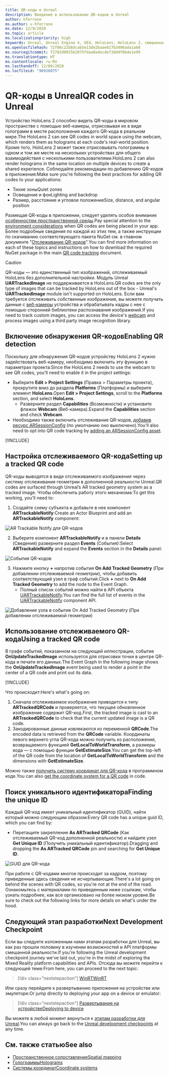 ```yaml
---
title: QR-коды в Unreal
description: Введение в использование QR-кодов в Unreal
author: hferrone
ms.author: v-hferrone
ms.date: 12/9/2020
ms.topic: article
ms.localizationpriority: high
keywords: Unreal, Unreal Engine 4, UE4, HoloLens, HoloLens 2, смешанная реальность, разработка, функции, документация, руководства, голограммы, QR-коды, гарнитура смешанной реальности, гарнитура Windows Mixed Reality, гарнитура виртуальной реальности
ms.openlocfilehash: 72f08c22b8dcab5e13de2baae817b3496ada1a60
ms.sourcegitcommit: f2782d0925b2075fdaa0a4ecdef3dd4f0b4e1e99
ms.translationtype: HT
ms.contentlocale: ru-RU
ms.lasthandoff: 12/09/2020
ms.locfileid: "96926075"
---
```

# <a name="qr-codes-in-unreal"></a><span data-ttu-id="f0d3d-104">QR-коды в Unreal</span><span class="sxs-lookup"><span data-stu-id="f0d3d-104">QR codes in Unreal</span></span>

<span data-ttu-id="f0d3d-105">Устройство HoloLens 2 способно видеть QR-коды в мировом пространстве с помощью веб-камеры, отрисовывая их в виде голограмм в месте расположения каждого QR-кода в реальном мире.</span><span class="sxs-lookup"><span data-stu-id="f0d3d-105">The HoloLens 2 can see QR codes in world space using the webcam, which renders them as holograms at each code's real-world position.</span></span> <span data-ttu-id="f0d3d-106">Кроме того, HoloLens 2 может также отрисовывать голограммы в одном и том же месте на нескольких устройствах для общего взаимодействия с несколькими пользователями.</span><span class="sxs-lookup"><span data-stu-id="f0d3d-106">HoloLens 2 can also render holograms in the same location on multiple devices to create a shared experience.</span></span> <span data-ttu-id="f0d3d-107">Соблюдайте рекомендации по добавлению QR-кодов в приложения:</span><span class="sxs-lookup"><span data-stu-id="f0d3d-107">Make sure you're following the best practices for adding QR codes to your applications:</span></span>

- <span data-ttu-id="f0d3d-108">Тихие зоны</span><span class="sxs-lookup"><span data-stu-id="f0d3d-108">Quiet zones</span></span>
- <span data-ttu-id="f0d3d-109">Освещение и фон</span><span class="sxs-lookup"><span data-stu-id="f0d3d-109">Lighting and backdrop</span></span>
- <span data-ttu-id="f0d3d-110">Размер, расстояние и угловое положение</span><span class="sxs-lookup"><span data-stu-id="f0d3d-110">Size, distance, and angular position</span></span>

<span data-ttu-id="f0d3d-111">Размещая QR-коды в приложении, следует уделять особое внимание [особенностям пространственной среды](../../environment-considerations-for-hololens.md).</span><span class="sxs-lookup"><span data-stu-id="f0d3d-111">Pay special attention to the [environment considerations](../../environment-considerations-for-hololens.md) when QR codes are being placed in your app.</span></span> <span data-ttu-id="f0d3d-112">Более подробные сведения по каждой из этих тем, а также инструкции по скачиванию соответствующего пакета NuGet см. в главном документе "[Отслеживание QR-кодов](../platform-capabilities-and-apis/qr-code-tracking.md)".</span><span class="sxs-lookup"><span data-stu-id="f0d3d-112">You can find more information on each of these topics and instructions on how to download the required NuGet package in the main [QR code tracking](../platform-capabilities-and-apis/qr-code-tracking.md) document.</span></span>

> [!CAUTION]
> <span data-ttu-id="f0d3d-113">QR-коды — это единственный тип изображений, отслеживаемый HoloLens без дополнительной настройки. Модуль Unreal **UARTrackedImage** не поддерживается в HoloLens.</span><span class="sxs-lookup"><span data-stu-id="f0d3d-113">QR codes are the only type of images that can be tracked by HoloLens out of the box - Unreal's **UARTrackedImage** module isn't supported on HoloLens.</span></span> <span data-ttu-id="f0d3d-114">Если вам требуется отслеживать собственные изображения, вы можете получать данные с [веб-камеры](unreal-hololens-camera.md) устройства и обрабатывать кадры с нее с помощью сторонней библиотеки распознавания изображений.</span><span class="sxs-lookup"><span data-stu-id="f0d3d-114">If you need to track custom images, you can access the device's [webcam](unreal-hololens-camera.md) and process images using a third party image recognition library.</span></span> 

## <a name="enabling-qr-detection"></a><span data-ttu-id="f0d3d-115">Включение обнаружения QR-кодов</span><span class="sxs-lookup"><span data-stu-id="f0d3d-115">Enabling QR detection</span></span>
<span data-ttu-id="f0d3d-116">Поскольку для обнаружения QR-кодов устройству HoloLens 2 нужно задействовать веб-камеру, необходимо включить эту функцию в параметрах проекта:</span><span class="sxs-lookup"><span data-stu-id="f0d3d-116">Since the HoloLens 2 needs to use the webcam to see QR codes, you'll need to enable it in the project settings:</span></span>
- <span data-ttu-id="f0d3d-117">Выберите **Edit > Project Settings** (Правка > Параметры проекта), прокрутите вниз до раздела **Platforms** (Платформы) и выберите элемент **HoloLens**.</span><span class="sxs-lookup"><span data-stu-id="f0d3d-117">Open **Edit > Project Settings**, scroll to the **Platforms** section, and select **HoloLens**.</span></span>
    + <span data-ttu-id="f0d3d-118">Разверните раздел **Capabilities** (Возможности) и установите флажок **Webcam** (Веб-камера).</span><span class="sxs-lookup"><span data-stu-id="f0d3d-118">Expand the **Capabilities** section and check **Webcam**.</span></span>  
- <span data-ttu-id="f0d3d-119">Необходимо также включить отслеживание QR-кодов, [добавив ресурс ARSessionConfig](https://docs.microsoft.com/windows/mixed-reality/unreal-uxt-ch3#adding-the-session-asset) (по умолчанию оно выключено).</span><span class="sxs-lookup"><span data-stu-id="f0d3d-119">You'll also need to opt into QR code tracking by [adding an ARSessionConfig asset](https://docs.microsoft.com/windows/mixed-reality/unreal-uxt-ch3#adding-the-session-asset).</span></span>

[!INCLUDE[](includes/tabs-qr-codes-1.md)]

## <a name="setting-up-a-tracked-qr-code"></a><span data-ttu-id="f0d3d-120">Настройка отслеживаемого QR-кода</span><span class="sxs-lookup"><span data-stu-id="f0d3d-120">Setting up a tracked QR code</span></span>

<span data-ttu-id="f0d3d-121">QR-коды выводятся в виде отслеживаемого изображения через систему отслеживания геометрии в дополненной реальности Unreal.</span><span class="sxs-lookup"><span data-stu-id="f0d3d-121">QR codes are surfaced through Unreal’s AR tracked geometry system as a tracked image.</span></span> <span data-ttu-id="f0d3d-122">Чтобы обеспечить работу этого механизма:</span><span class="sxs-lookup"><span data-stu-id="f0d3d-122">To get this working, you'll need to:</span></span>
1. <span data-ttu-id="f0d3d-123">Создайте схему субъекта и добавьте в нее компонент **ARTrackableNotify**:</span><span class="sxs-lookup"><span data-stu-id="f0d3d-123">Create an Actor Blueprint and add an **ARTrackableNotify** component:</span></span>

![AR Trackable Notify для QR-кодов](images/unreal-spatialmapping-artrackablenotify.PNG)

2. <span data-ttu-id="f0d3d-125">Выберите компонент **ARTrackableNotify** и в панели **Details** (Сведения) разверните раздел **Events** (События):</span><span class="sxs-lookup"><span data-stu-id="f0d3d-125">Select **ARTrackableNotify** and expand the **Events** section in the **Details** panel:</span></span>

![События QR-кодов](images/unreal-spatialmapping-events.PNG)

3. <span data-ttu-id="f0d3d-127">Нажмите кнопку **+** напротив события **On Add Tracked Geometry** (При добавлении отслеживаемой геометрии), чтобы добавить соответствующий узел в граф событий.</span><span class="sxs-lookup"><span data-stu-id="f0d3d-127">Click **+** next to **On Add Tracked Geometry** to add the node to the Event Graph.</span></span>
    - <span data-ttu-id="f0d3d-128">Полный список событий можно найти в API объекта [UARTrackableNotify](https://docs.unrealengine.com/API/Runtime/AugmentedReality/UARTrackableNotifyComponent/index.html).</span><span class="sxs-lookup"><span data-stu-id="f0d3d-128">You can find the full list of events in the [UARTrackableNotify](https://docs.unrealengine.com/API/Runtime/AugmentedReality/UARTrackableNotifyComponent/index.html) component API.</span></span>

![Добавление узла в событие On Add Tracked Geometry (При добавлении отслеживаемой геометрии)](images/unreal-qr-codes-tracked-geometry.png)

## <a name="using-a-tracked-qr-code"></a><span data-ttu-id="f0d3d-130">Использование отслеживаемого QR-кода</span><span class="sxs-lookup"><span data-stu-id="f0d3d-130">Using a tracked QR code</span></span>
<span data-ttu-id="f0d3d-131">В графе событий, показанном на следующей иллюстрации, событие **OnUpdateTrackedImage** используется для отрисовки точки в центре QR-кода и печати его данных.</span><span class="sxs-lookup"><span data-stu-id="f0d3d-131">The Event Graph in the following image shows the **OnUpdateTrackedImage** event being used to render a point in the center of a QR code and print out its data.</span></span>

[!INCLUDE[](includes/tabs-qr-codes-2.md)]

<span data-ttu-id="f0d3d-132">Что происходит:</span><span class="sxs-lookup"><span data-stu-id="f0d3d-132">Here's what's going on:</span></span>
1. <span data-ttu-id="f0d3d-133">Сначала отслеживаемое изображение приводится к типу **ARTrackedQRCode** и проверяется, что текущее обновленное изображение содержит QR-код.</span><span class="sxs-lookup"><span data-stu-id="f0d3d-133">First, the tracked image is cast to an **ARTrackedQRCode** to check that the current updated image is a QR code.</span></span>  
2. <span data-ttu-id="f0d3d-134">Закодированные данные извлекаются из переменной **QRCode**.</span><span class="sxs-lookup"><span data-stu-id="f0d3d-134">The encoded data is retrieved from the **QRCode** variable.</span></span> <span data-ttu-id="f0d3d-135">Координаты левого верхнего угла QR-кода можно получить из расположения, возвращаемого функцией **GetLocalToWorldTransform**, а размеры кода — с помощью функции **GetEstimateSize**.</span><span class="sxs-lookup"><span data-stu-id="f0d3d-135">You can get the top-left of the QR code from the location of **GetLocalToWorldTransform** and the dimensions with **GetEstimateSize**.</span></span>

<span data-ttu-id="f0d3d-136">Можно также [получить систему координат для QR-кода](https://docs.microsoft.com/windows/mixed-reality/qr-code-tracking#getting-the-coordinate-system-for-a-qr-code) в программном коде.</span><span class="sxs-lookup"><span data-stu-id="f0d3d-136">You can also [get the coordinate system for a QR code](https://docs.microsoft.com/windows/mixed-reality/qr-code-tracking#getting-the-coordinate-system-for-a-qr-code) in code.</span></span>

## <a name="finding-the-unique-id"></a><span data-ttu-id="f0d3d-137">Поиск уникального идентификатора</span><span class="sxs-lookup"><span data-stu-id="f0d3d-137">Finding the unique ID</span></span>
<span data-ttu-id="f0d3d-138">Каждый QR-код имеет уникальный идентификатор (GUID), найти который можно следующим образом:</span><span class="sxs-lookup"><span data-stu-id="f0d3d-138">Every QR code has a unique guid ID, which you can find by:</span></span>
- <span data-ttu-id="f0d3d-139">Перетащите закрепление **As ARTracked QRCode** (Как отслеживаемый QR-код дополненной реальности) и найдите узел **Get Unique ID** (Получить уникальный идентификатор).</span><span class="sxs-lookup"><span data-stu-id="f0d3d-139">Dragging and dropping the **As ARTracked QRCode**  pin and searching for **Get Unique ID**.</span></span>

![GUID для QR-кода](images/unreal-qr-guid.PNG)

<span data-ttu-id="f0d3d-141">При работе с QR-кодами многое происходит за кадром, поэтому приведенные здесь сведения не исчерпывающие.</span><span class="sxs-lookup"><span data-stu-id="f0d3d-141">There's a lot going on behind the scenes with QR codes, so you're not at the end of the road.</span></span> <span data-ttu-id="f0d3d-142">Ознакомьтесь с материалами по приведенным ниже ссылкам, чтобы узнать подробнее, как все организовано на более низком уровне.</span><span class="sxs-lookup"><span data-stu-id="f0d3d-142">Be sure to check out the following links for more details on what's under the hood.</span></span>

## <a name="next-development-checkpoint"></a><span data-ttu-id="f0d3d-143">Следующий этап разработки</span><span class="sxs-lookup"><span data-stu-id="f0d3d-143">Next Development Checkpoint</span></span>

<span data-ttu-id="f0d3d-144">Если вы следуете изложенным нами этапам разработки для Unreal, вы как раз прошли половину в изучении возможностей и API платформы смешанной реальности.</span><span class="sxs-lookup"><span data-stu-id="f0d3d-144">If you're following the Unreal development checkpoint journey we've laid out, you're in the midst of exploring the Mixed Reality platform capabilities and APIs.</span></span> <span data-ttu-id="f0d3d-145">Отсюда вы можете перейти к следующей теме:</span><span class="sxs-lookup"><span data-stu-id="f0d3d-145">From here, you can proceed to the next topic:</span></span>

> [!div class="nextstepaction"]
> [<span data-ttu-id="f0d3d-146">WinRT</span><span class="sxs-lookup"><span data-stu-id="f0d3d-146">WinRT</span></span>](unreal-winRT.md)

<span data-ttu-id="f0d3d-147">Или сразу перейдите к развертыванию приложения на устройстве или эмуляторе:</span><span class="sxs-lookup"><span data-stu-id="f0d3d-147">Or jump directly to deploying your app on a device or emulator:</span></span>

> [!div class="nextstepaction"]
> [<span data-ttu-id="f0d3d-148">Развертывание на устройстве</span><span class="sxs-lookup"><span data-stu-id="f0d3d-148">Deploying to device</span></span>](unreal-deploying.md)

<span data-ttu-id="f0d3d-149">Вы можете в любой момент вернуться к [этапам разработки для Unreal](unreal-development-overview.md#3-platform-capabilities-and-apis).</span><span class="sxs-lookup"><span data-stu-id="f0d3d-149">You can always go back to the [Unreal development checkpoints](unreal-development-overview.md#3-platform-capabilities-and-apis) at any time.</span></span>

## <a name="see-also"></a><span data-ttu-id="f0d3d-150">См. также статью</span><span class="sxs-lookup"><span data-stu-id="f0d3d-150">See also</span></span>
* [<span data-ttu-id="f0d3d-151">Пространственное сопоставление</span><span class="sxs-lookup"><span data-stu-id="f0d3d-151">Spatial mapping</span></span>](../../design/spatial-mapping.md)
* [<span data-ttu-id="f0d3d-152">Голограммы</span><span class="sxs-lookup"><span data-stu-id="f0d3d-152">Holograms</span></span>](../../discover/hologram.md)
* [<span data-ttu-id="f0d3d-153">Системы координат</span><span class="sxs-lookup"><span data-stu-id="f0d3d-153">Coordinate systems</span></span>](../../design/coordinate-systems.md)
